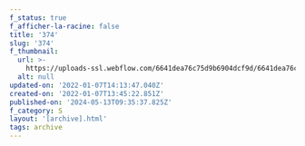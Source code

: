 ```yaml
---
f_status: true
f_afficher-la-racine: false
title: '374'
slug: '374'
f_thumbnail:
  url: >-
    https://uploads-ssl.webflow.com/6641dea76c75d9b6904dcf9d/6641dea76c75d9b6904dd368_374.jpg
  alt: null
updated-on: '2022-01-07T14:13:47.040Z'
created-on: '2022-01-07T13:45:22.851Z'
published-on: '2024-05-13T09:35:37.825Z'
f_category: S
layout: '[archive].html'
tags: archive
---
```




